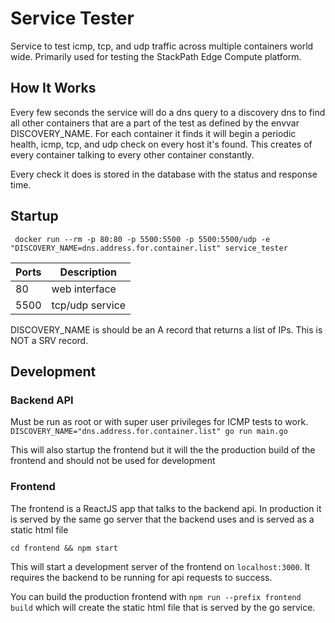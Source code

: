 # Service Tester
Service to test icmp, tcp, and udp traffic across multiple containers world wide. Primarily used for testing the StackPath Edge Compute platform.


## How It Works
Every few seconds the service will do a dns query to a discovery dns to find all other containers that are a part of the test as defined by the envvar DISCOVERY_NAME. For each container it finds it will begin a periodic health, icmp, tcp, and udp check on every host it's found. This creates of every container talking to every other container constantly.

Every check it does is stored in the database with the status and response time.


## Startup

```
 docker run --rm -p 80:80 -p 5500:5500 -p 5500:5500/udp -e "DISCOVERY_NAME=dns.address.for.container.list" service_tester
```

| Ports | Description |
| ----- | ----------- |
| 80    | web interface |
| 5500  | tcp/udp service |

DISCOVERY_NAME is should be an A record that returns a list of IPs. This is NOT a SRV record.

## Development

### Backend API
Must be run as root or with super user privileges for ICMP tests to work.
`DISCOVERY_NAME="dns.address.for.container.list" go run main.go`

This will also startup the frontend but it will the the production build of the frontend and should not be used for development

### Frontend
The frontend is a ReactJS app that talks to the backend api. In production it is served by the same go server that the backend uses and is served as a static html file

`cd frontend && npm start`

This will start a development server of the frontend on `localhost:3000`. It requires the backend to be running for api requests to success.

You can build the production frontend with `npm run --prefix frontend build` which will create the static html file that is served by the go service.